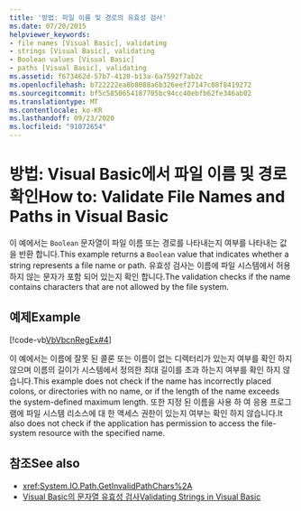 ```yaml
---
title: '방법: 파일 이름 및 경로의 유효성 검사'
ms.date: 07/20/2015
helpviewer_keywords:
- file names [Visual Basic], validating
- strings [Visual Basic], validating
- Boolean values [Visual Basic]
- paths [Visual Basic], validating
ms.assetid: f673462d-57b7-4120-b13a-6a7592f7ab2c
ms.openlocfilehash: b722222ea8b8088a6b326eef27147c08f8419272
ms.sourcegitcommit: bf5c5850654187705bc94cc40ebfb62fe346ab02
ms.translationtype: MT
ms.contentlocale: ko-KR
ms.lasthandoff: 09/23/2020
ms.locfileid: "91072654"
---
```

# <a name="how-to-validate-file-names-and-paths-in-visual-basic"></a><span data-ttu-id="0586b-102">방법: Visual Basic에서 파일 이름 및 경로 확인</span><span class="sxs-lookup"><span data-stu-id="0586b-102">How to: Validate File Names and Paths in Visual Basic</span></span>

<span data-ttu-id="0586b-103">이 예에서는 `Boolean` 문자열이 파일 이름 또는 경로를 나타내는지 여부를 나타내는 값을 반환 합니다.</span><span class="sxs-lookup"><span data-stu-id="0586b-103">This example returns a `Boolean` value that indicates whether a string represents a file name or path.</span></span> <span data-ttu-id="0586b-104">유효성 검사는 이름에 파일 시스템에서 허용 하지 않는 문자가 포함 되어 있는지 확인 합니다.</span><span class="sxs-lookup"><span data-stu-id="0586b-104">The validation checks if the name contains characters that are not allowed by the file system.</span></span>  
  
## <a name="example"></a><span data-ttu-id="0586b-105">예제</span><span class="sxs-lookup"><span data-stu-id="0586b-105">Example</span></span>  

 [!code-vb[VbVbcnRegEx#4](~/samples/snippets/visualbasic/VS_Snippets_VBCSharp/VbVbcnRegEx/VB/Class1.vb#4)]  
  
 <span data-ttu-id="0586b-106">이 예에서는 이름에 잘못 된 콜론 또는 이름이 없는 디렉터리가 있는지 여부를 확인 하지 않으며 이름의 길이가 시스템에서 정의한 최대 길이를 초과 하는지 여부를 확인 하지 않습니다.</span><span class="sxs-lookup"><span data-stu-id="0586b-106">This example does not check if the name has incorrectly placed colons, or directories with no name, or if the length of the name exceeds the system-defined maximum length.</span></span> <span data-ttu-id="0586b-107">또한 지정 된 이름을 사용 하 여 응용 프로그램에 파일 시스템 리소스에 대 한 액세스 권한이 있는지 여부는 확인 하지 않습니다.</span><span class="sxs-lookup"><span data-stu-id="0586b-107">It also does not check if the application has permission to access the file-system resource with the specified name.</span></span>  
  
## <a name="see-also"></a><span data-ttu-id="0586b-108">참조</span><span class="sxs-lookup"><span data-stu-id="0586b-108">See also</span></span>

- <xref:System.IO.Path.GetInvalidPathChars%2A>
- [<span data-ttu-id="0586b-109">Visual Basic의 문자열 유효성 검사</span><span class="sxs-lookup"><span data-stu-id="0586b-109">Validating Strings in Visual Basic</span></span>](validating-strings.md)
